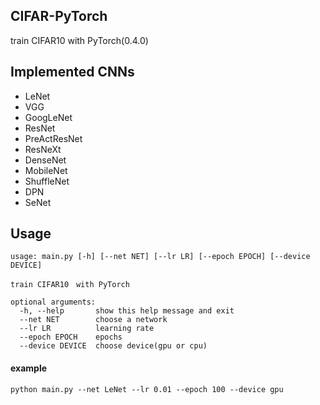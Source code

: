 ## CIFAR-PyTorch
train CIFAR10 with PyTorch(0.4.0)

## Implemented CNNs
* LeNet
* VGG
* GoogLeNet
* ResNet
* PreActResNet
* ResNeXt
* DenseNet
* MobileNet
* ShuffleNet
* DPN
* SeNet

## Usage
```
usage: main.py [-h] [--net NET] [--lr LR] [--epoch EPOCH] [--device DEVICE]

train CIFAR10　with PyTorch

optional arguments:
  -h, --help       show this help message and exit
  --net NET        choose a network
  --lr LR          learning rate
  --epoch EPOCH    epochs
  --device DEVICE  choose device(gpu or cpu)
```
#### example
```
python main.py --net LeNet --lr 0.01 --epoch 100 --device gpu
```
